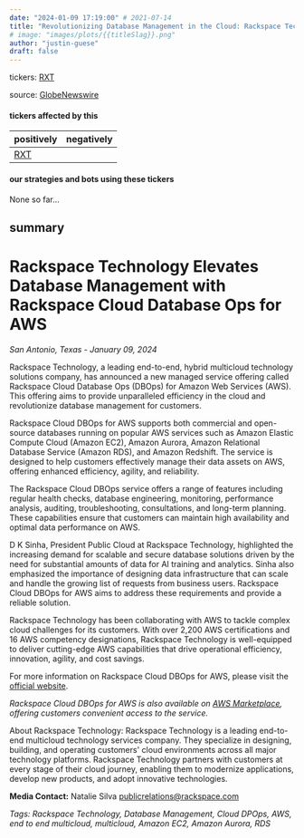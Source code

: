 ```yaml
---
date: "2024-01-09 17:19:00" # 2021-07-14
title: "Revolutionizing Database Management in the Cloud: Rackspace Technology Takes Efficiency to New Heights"
# image: "images/plots/{{titleSlag}}.png"
author: "justin-guese"
draft: false
---
```

tickers: <a href='https://finance.yahoo.com/quote/RXT' target='_blank'>RXT</a> 

source: <a href='https://www.globenewswire.com/news-release/2024/01/09/2806580/0/en/Rackspace-Technology-Elevates-Database-Management-with-Rackspace-Cloud-Database-Ops-for-AWS.html' target='_blank'>GlobeNewswire</a>

#### tickers affected by this

| positively | negatively |
|------------|------------
| <a href='https://finance.yahoo.com/quote/RXT' target='_blank'>RXT</a> |  |

#### our strategies and bots using these tickers

None so far...

## summary

# Rackspace Technology Elevates Database Management with Rackspace Cloud Database Ops for AWS

*San Antonio, Texas - January 09, 2024*

Rackspace Technology, a leading end-to-end, hybrid multicloud technology solutions company, has announced a new managed service offering called Rackspace Cloud Database Ops (DBOps) for Amazon Web Services (AWS). This offering aims to provide unparalleled efficiency in the cloud and revolutionize database management for customers.

Rackspace Cloud DBOps for AWS supports both commercial and open-source databases running on popular AWS services such as Amazon Elastic Compute Cloud (Amazon EC2), Amazon Aurora, Amazon Relational Database Service (Amazon RDS), and Amazon Redshift. The service is designed to help customers effectively manage their data assets on AWS, offering enhanced efficiency, agility, and reliability.

The Rackspace Cloud DBOps service offers a range of features including regular health checks, database engineering, monitoring, performance analysis, auditing, troubleshooting, consultations, and long-term planning. These capabilities ensure that customers can maintain high availability and optimal data performance on AWS.

D K Sinha, President Public Cloud at Rackspace Technology, highlighted the increasing demand for scalable and secure database solutions driven by the need for substantial amounts of data for AI training and analytics. Sinha also emphasized the importance of designing data infrastructure that can scale and handle the growing list of requests from business users. Rackspace Cloud DBOps for AWS aims to address these requirements and provide a reliable solution.

Rackspace Technology has been collaborating with AWS to tackle complex cloud challenges for its customers. With over 2,200 AWS certifications and 16 AWS competency designations, Rackspace Technology is well-equipped to deliver cutting-edge AWS capabilities that drive operational efficiency, innovation, agility, and cost savings.

For more information on Rackspace Cloud DBOps for AWS, please visit the [official website](https://www.rackspace.com/cloud/database).

*Rackspace Cloud DBOps for AWS is also available on [AWS Marketplace](https://aws.amazon.com/marketplace), offering customers convenient access to the service.*

About Rackspace Technology:
Rackspace Technology is a leading end-to-end multicloud technology services company. They specialize in designing, building, and operating customers' cloud environments across all major technology platforms. Rackspace Technology partners with customers at every stage of their cloud journey, enabling them to modernize applications, develop new products, and adopt innovative technologies.

**Media Contact:**
Natalie Silva
publicrelations@rackspace.com

*Tags: Rackspace Technology, Database Management, Cloud DPOps, AWS, end to end multicloud, multicloud, Amazon EC2, Amazon Aurora, RDS*